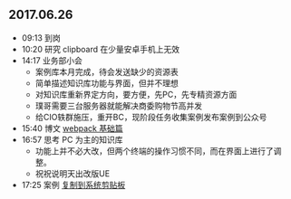 ## 2017.06.26
* 09:13 到岗
* 10:20 研究 clipboard 在少量安卓手机上无效
* 14:17 业务部小会
  * 案例库本月完成，待会发送缺少的资源表
  * 简单描述知识库功能与界面，但并不理想
  * 对知识库重新界定方向，要方便，先PC，先专精资源方面
  * 璞哥需要三台服务器就能解决商委购物节高并发
  * 给CIO轶群施压，重开BC，现阶段任务收集案例发布案例到公众号
* 15:40 博文 [webpack 基础篇](http://www.cnblogs.com/foreverZ/p/7080865.html)
* 16:57 思考 PC 为主的知识库
  * 功能上并不必大改，但两个终端的操作习惯不同，而在界面上进行了调整。
  * 祝祝说明天出改版UE
* 17:25 案例 [复制到系统剪贴板](https://foreverz133.github.io/demos/single/clipboard.html)